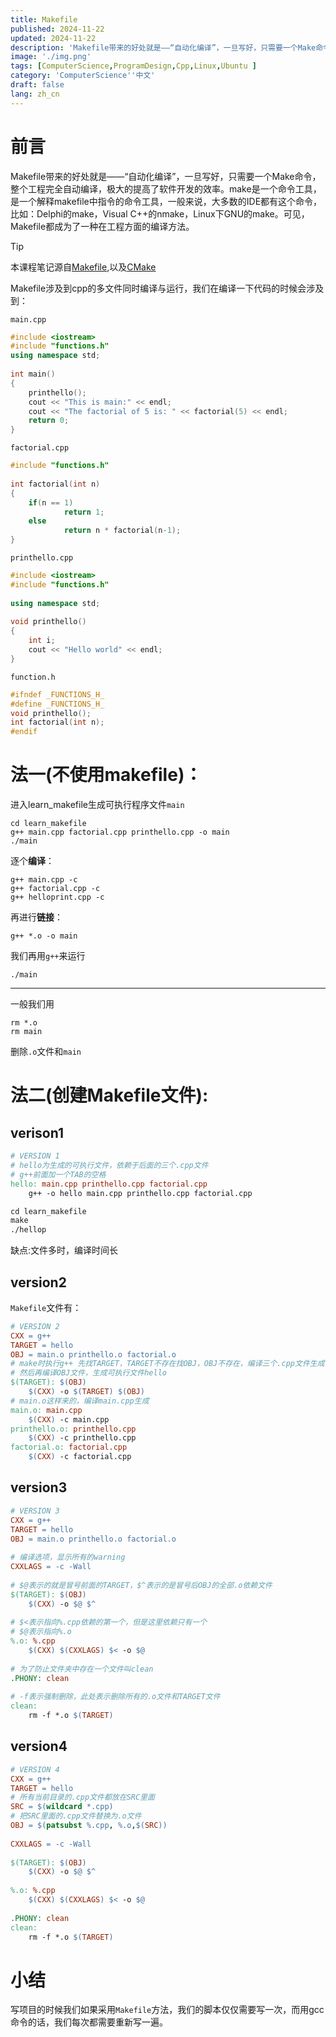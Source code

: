 ```yaml
---
title: Makefile
published: 2024-11-22
updated: 2024-11-22
description: 'Makefile带来的好处就是——“自动化编译”，一旦写好，只需要一个Make命令，整个工程完全自动编译，极大的提高了软件开发的效率。make是一个命令工具，是一个解释makefile中指令的命令工具，一般来说，大多数的IDE都有这个命令，比如：Delphi的make，Visual C++的nmake，Linux下GNU的make。可见，Makefile都成为了一种在工程方面的编译方法。'
image: './img.png'
tags: [ComputerScience,ProgramDesign,Cpp,Linux,Ubuntu ]
category: 'ComputerScience''中文'
draft: false 
lang: zh_cn
---
```

# 前言

Makefile带来的好处就是——“自动化编译”，一旦写好，只需要一个Make命令，整个工程完全自动编译，极大的提高了软件开发的效率。make是一个命令工具，是一个解释makefile中指令的命令工具，一般来说，大多数的IDE都有这个命令，比如：Delphi的make，Visual C++的nmake，Linux下GNU的make。可见，Makefile都成为了一种在工程方面的编译方法。

>[!TIP]
>本课程笔记源自[Makefile](https://www.bilibili.com/video/BV188411L7d2),以及[CMake](https://www.bilibili.com/video/BV1bg411p7oS/?)

Makefile涉及到cpp的多文件同时编译与运行，我们在编译一下代码的时候会涉及到：

`main.cpp`

```cpp
#include <iostream>
#include "functions.h"
using namespace std;
 
int main()
{
    printhello();
    cout << "This is main:" << endl;
    cout << "The factorial of 5 is: " << factorial(5) << endl;
    return 0;
}
```

`factorial.cpp`

```cpp
#include "functions.h"
 
int factorial(int n)
{
    if(n == 1)
            return 1;
    else
            return n * factorial(n-1);
}
```

`printhello.cpp`

```cpp
#include <iostream>
#include "functions.h"
 
using namespace std;
 
void printhello()
{
    int i;
    cout << "Hello world" << endl;
}
```

`function.h`

```cpp
#ifndef _FUNCTIONS_H_
#define _FUNCTIONS_H_
void printhello();
int factorial(int n);
#endif
```

# 法一(不使用makefile)：

进入learn_makefile生成可执行程序文件`main`

```g++
cd learn_makefile
g++ main.cpp factorial.cpp printhello.cpp -o main
./main
```

逐个**编译**：
```g++
g++ main.cpp -c
g++ factorial.cpp -c
g++ helloprint.cpp -c
```

再进行**链接**：

```g++
g++ *.o -o main
```

我们再用`g++`来运行

```g++
./main
```

---

一般我们用

```
rm *.o
rm main
```

删除`.o`文件和`main`

# 法二(创建Makefile文件):

## verison1

```makefile
# VERSION 1
# hello为生成的可执行文件，依赖于后面的三个.cpp文件
# g++前面加一个TAB的空格
hello: main.cpp printhello.cpp factorial.cpp
	g++ -o hello main.cpp printhello.cpp factorial.cpp
```

```makefile
cd learn_makefile
make
./hellop
```

缺点:文件多时，编译时间长

## version2

`Makefile`文件有：

```makefile
# VERSION 2
CXX = g++
TARGET = hello
OBJ = main.o printhello.o factorial.o
# make时执行g++ 先找TARGET，TARGET不存在找OBJ，OBJ不存在，编译三个.cpp文件生成.o文件
# 然后再编译OBJ文件，生成可执行文件hello
$(TARGET): $(OBJ)
	$(CXX) -o $(TARGET) $(OBJ)
# main.o这样来的，编译main.cpp生成
main.o: main.cpp
	$(CXX) -c main.cpp
printhello.o: printhello.cpp
	$(CXX) -c printhello.cpp
factorial.o: factorial.cpp
	$(CXX) -c factorial.cpp
```

## version3

```makefile
# VERSION 3
CXX = g++
TARGET = hello
OBJ = main.o printhello.o factorial.o
 
# 编译选项，显示所有的warning
CXXLAGS = -c -Wall
 
# $@表示的就是冒号前面的TARGET，$^表示的是冒号后OBJ的全部.o依赖文件
$(TARGET): $(OBJ)
	$(CXX) -o $@ $^
 
# $<表示指向%.cpp依赖的第一个，但是这里依赖只有一个
# $@表示指向%.o
%.o: %.cpp
	$(CXX) $(CXXLAGS) $< -o $@
 
# 为了防止文件夹中存在一个文件叫clean
.PHONY: clean
 
# -f表示强制删除，此处表示删除所有的.o文件和TARGET文件
clean:
	rm -f *.o $(TARGET)
```

## version4

```makefile
# VERSION 4
CXX = g++
TARGET = hello
# 所有当前目录的.cpp文件都放在SRC里面
SRC = $(wildcard *.cpp)
# 把SRC里面的.cpp文件替换为.o文件
OBJ = $(patsubst %.cpp, %.o,$(SRC))
 
CXXLAGS = -c -Wall
 
$(TARGET): $(OBJ)
	$(CXX) -o $@ $^
 
%.o: %.cpp
	$(CXX) $(CXXLAGS) $< -o $@
 
.PHONY: clean
clean:
	rm -f *.o $(TARGET)
```

# 小结

写项目的时候我们如果采用`Makefile`方法，我们的脚本仅仅需要写一次，而用gcc命令的话，我们每次都需要重新写一遍。